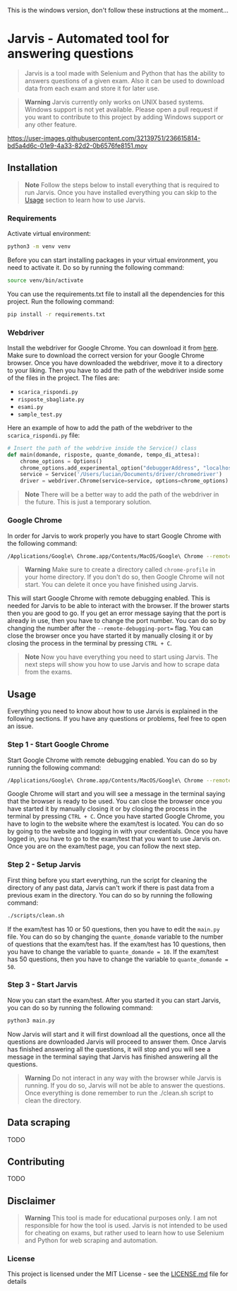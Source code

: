 This is the windows version, don't follow these instructions at the moment...

# Jarvis - Automated tool for answering questions
> Jarvis is a tool made with Selenium and Python that has the ability to answers questions of a given exam. Also it can be used to download data from each exam and store it for later use.

> **Warning**
> Jarvis currently only works on UNIX based systems. Windows support is not yet available. Please open a pull request if you want to contribute to this project by adding Windows support or any other feature. 

https://user-images.githubusercontent.com/32139751/236615814-bd5a4d6c-01e9-4a33-82d2-0b6576fe8151.mov

## Installation 
> **Note**
> Follow the steps below to install everything that is required to run Jarvis. Once you have installed everything you can skip to the [Usage](#usage) section to learn how to use Jarvis.

### Requirements

Activate virtual environment:
```bash
python3 -m venv venv
```
Before you can start installing packages in your virtual environment, you need to activate it. Do so by running the following command:
```bash
source venv/bin/activate
```
You can use the requirements.txt file to install all the dependencies for this project. Run the following command:
```bash
pip install -r requirements.txt
```

### Webdriver
Install the webdriver for Google Chrome. You can download it from [here](https://chromedriver.chromium.org/downloads). Make sure to download the correct version for your Google Chrome browser. Once you have downloaded the webdriver, move it to a directory to your liking. Then you have to add the path of the webdriver inside some of the files in the project. The files are:
- `scarica_rispondi.py`
- `risposte_sbagliate.py`
- `esami.py`
- `sample_test.py`

Here an example of how to add the path of the webdriver to the `scarica_rispondi.py` file:
```python   
# Insert the path of the webdrive inside the Service() class
def main(domande, risposte, quante_domande, tempo_di_attesa):
    chrome_options = Options()
    chrome_options.add_experimental_option("debuggerAddress", "localhost:8989")
    service = Service('/Users/lucian/Documents/driver/chromedriver')
    driver = webdriver.Chrome(service=service, options=chrome_options)
```
> **Note**
> There will be a better way to add the path of the webdriver in the future. This is just a temporary solution.

### Google Chrome 
In order for Jarvis to work properly you have to start Google Chrome with the following command:
```bash
/Applications/Google\ Chrome.app/Contents/MacOS/Google\ Chrome --remote-debugging-port=9222 --user-data-dir="~/chrome-profile"
```
> **Warning**
> Make sure to create a directory called `chrome-profile` in your home directory. If you don't do so, then Google Chrome will not start. You can delete it once you have finished using Jarvis.

This will start Google Chrome with remote debugging enabled. This is needed for Jarvis to be able to interact with the browser. If the brower starts then you are good to go. If you get an error message saying that the port is already in use, then you have to change the port number. You can do so by changing the number after the `--remote-debugging-port=` flag.
You can close the browser once you have started it by manually closing it or by closing the process in the terminal by pressing `CTRL + C`.

> **Note**
> Now you have everything you need to start using Jarvis. The next steps will show you how to use Jarvis and how to scrape data from the exams.
## Usage
Everything you need to know about how to use Jarvis is explained in the following sections. If you have any questions or problems, feel free to open an issue.

### Step 1 - Start Google Chrome
Start Google Chrome with remote debugging enabled. You can do so by running the following command:
```bash
/Applications/Google\ Chrome.app/Contents/MacOS/Google\ Chrome --remote-debugging-port=9222 --user-data-dir="~/chrome-profile"
``` 
Google Chrome will start and you will see a message in the terminal saying that the browser is ready to be used. You can close the browser once you have started it by manually closing it or by closing the process in the terminal by pressing `CTRL + C`. 
Once you have started Google Chrome, you have to login to the website where the exam/test is located. You can do so by going to the website and logging in with your credentials. Once you have logged in, you have to go to the exam/test that you want to use Jarvis on. Once you are on the exam/test page, you can follow the next step. 

### Step 2 - Setup Jarvis
First thing before you start everything, run the script for cleaning the directory of any past data, Jarvis can't work if there is past data from a previous exam in the directory. You can do so by running the following command:
```bash
./scripts/clean.sh
```
If the exam/test has 10 or 50 questions, then you have to edit the `main.py` file. You can do so by changing the `quante_domande` variable to the number of questions that the exam/test has. If the exam/test has 10 questions, then you have to change the variable to `quante_domande = 10`. If the exam/test has 50 questions, then you have to change the variable to `quante_domande = 50`.

### Step 3 - Start Jarvis
Now you can start the exam/test. After you started it you can start Jarvis, you can do so by running the following command:
```bash 
python3 main.py
```
Now Jarvis will start and it will first download all the questions, once all the questions are downloaded Jarvis will proceed to answer them. Once Jarvis has finished answering all the questions, it will stop and you will see a message in the terminal saying that Jarvis has finished answering all the questions. 

> **Warning**
> Do not interact in any way with the browser while Jarvis is running. If you do so, Jarvis will not be able to answer the questions. Once everything is done remember to run the ./clean.sh script to clean the directory. 

## Data scraping 
TODO

## Contributing
TODO

## Disclaimer
> **Warning**
> This tool is made for educational purposes only. I am not responsible for how the tool is used. Jarvis is not intended to be used for cheating on exams, but rather used to learn how to use Selenium and Python for web scraping and automation.
### License
This project is licensed under the MIT License - see the [LICENSE.md](LICENSE.md) file for details
